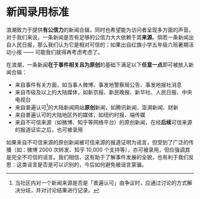 # 新闻录用标准

浪潮致力于提供**有公信力**的新闻合辑，同时也希望能为访问者呈现多方面的声音。对于我们来说，一条新闻是否有足够的公信力大大依赖于其**来源**。倘若一条新闻出自人民日报，那么我们认为它是相对可信的；如果出自红旗小学五年级六班暑期活动小报 —— 可能我们就得再考虑考虑了。

在浪潮，一条新闻**在于事件相关且为原创**的基础下满足以下**任意一点**即可被放入新闻合辑：

* 来自事件有关方面，如当事人微博、事发地警察局公告、事发地报社消息
* 来自市级及以上的大陆媒体，如新京报、新民晚报、新华社、人民日报、中央电视台
* 来自普遍认可[^1]的大陆新闻网站**原创**新闻，如腾讯新闻、澎湃新闻、财新
* 来自普遍认可的大陆地区外的媒体，如纽约时报、端传媒
* 来自不可信来源（如微博、知乎等网络平台）的原创新闻，在经**后续**可信来源的报道证实之后，也可被录用

如果来自不可信来源的原创新闻被可信来源的报道证明为谣言，但受到了广泛的传播（如：微博 2000 次转发、知乎 10,000 个支持等），亦可被录用，但应强调其是完全不可信的谣言。我们相信，这有助于了解事件发展的全貌，也有利于我们反思：这类谣言是否是可以识别的，今后如何避免被谣言蒙骗。

[^1]: 当社区内对一个新闻来源是否是「普遍认可」由争议时，应通过讨论的方式解决分歧，并对讨论结果进行记录。

